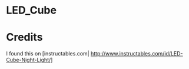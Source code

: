 # LED_Cube


# Credits

I found this on [instructables.com| http://www.instructables.com/id/LED-Cube-Night-Light/]
